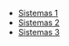 - [Sistemas 1](/es/system/home.md)
- [Sistemas 2](/es/system/home.md)
- [Sistemas 3](/es/system/home.md)
